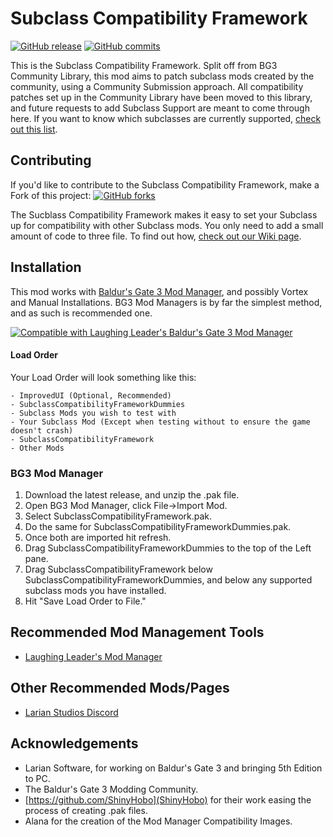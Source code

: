 # Subclass Compatibility Framework
[![GitHub release](https://img.shields.io/github/v/tag/BG3-Community-Library-Team/BG3-Subclass-Compatibility-Framework?label=Latest%20Version)](https://GitHub.com/BG3-Community-Library-Team/BG3-Subclass-Compatibility-Framework/releases/) [![GitHub commits](https://img.shields.io/github/commits-since/BG3-Community-Library-Team/BG3-Subclass-Compatibility-Framework/1.0.0/main)](https://GitHub.com/BG3-Community-Library-Team/BG3-Subclass-Compatibility-Framework/commit/)

This is the Subclass Compatibility Framework. Split off from BG3 Community Library, this mod aims to patch subclass mods created by the community, using a Community Submission approach. All compatibility patches set up in the Community Library have been moved to this library, and future requests to add Subclass Support are meant to come through here. If you want to know which subclasses are currently supported, [check out this list](https://github.com/BG3-Community-Library-Team/BG3-Subclass-Compatibility-Framework/wiki/Supported-Mods).

## Contributing
If you'd like to contribute to the Subclass Compatibility Framework, make a Fork of this project: [![GitHub forks](https://img.shields.io/github/forks/BG3-Community-Library-Team/BG3-Subclass-Compatibility-Framework)](https://GitHub.com/BG3-Community-Library-Team/BG3-Subclass-Compatibility-Framework/network/)

The Sucblass Compatibility Framework makes it easy to set your Subclass up for compatibility with other Subclass mods. You only need to add a small amount of code to three file. To find out how, [check out our Wiki page](https://github.com/BG3-Community-Library-Team/BG3-Subclass-Compatibility-Framework/wiki/Adding-a-Subclass-to-the-Subclass-Compatibility-Framework).


## Installation
This mod works with [Baldur's Gate 3 Mod Manager](https://github.com/LaughingLeader/BG3ModManager), and possibly Vortex and Manual
Installations. BG3 Mod Managers is by far the simplest method, and as such is recommended one.

[![Compatible with Laughing Leader's Baldur's Gate 3 Mod Manager](https://i.imgur.com/qtdx2Yq.png)](https://github.com/LaughingLeader/BG3ModManager)

#### Load Order
Your Load Order will look something like this:
```
- ImprovedUI (Optional, Recommended)
- SubclassCompatibilityFrameworkDummies
- Subclass Mods you wish to test with
- Your Subclass Mod (Except when testing without to ensure the game doesn't crash)
- SubclassCompatibilityFramework
- Other Mods
```

### BG3 Mod Manager
1. Download the latest release, and unzip the .pak file.
2. Open BG3 Mod Manager, click File->Import Mod.
3. Select SubclassCompatibilityFramework.pak.
4. Do the same for SubclassCompatibilityFrameworkDummies.pak.
5. Once both are imported hit refresh.
6. Drag SubclassCompatibilityFrameworkDummies to the top of the Left pane.
7. Drag SubclassCompatibilityFramework below SubclassCompatibilityFrameworkDummies, and below any supported subclass mods you have installed.
8. Hit "Save Load Order to File."

## Recommended Mod Management Tools
- [Laughing Leader's Mod Manager](https://github.com/LaughingLeader/BG3ModManager)

## Other Recommended Mods/Pages
- [Larian Studios Discord](https://discord.com/invite/larianstudios)

## Acknowledgements
- Larian Software, for working on Baldur's Gate 3 and bringing 5th Edition to PC.
- The Baldur's Gate 3 Modding Community.
- [https://github.com/ShinyHobo](ShinyHobo) for their work easing the process of creating .pak files.
- Alana for the creation of the Mod Manager Compatibility Images.
